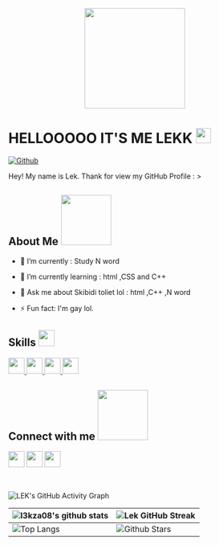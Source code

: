  <p align="center">
    <img width="200" src="https://media.tenor.com/buCxvpcMojIAAAAi/okaminc.gif">
</p>
<h1> HELLOOOOO IT'S ME LEKK  <img src="https://media1.tenor.com/m/G07h2fC1hP8AAAAC/bunny-waving.gif![image](https://github.com/user-attachments/assets/3785c401-a760-44c0-accc-7770c0087ba4)
" width="30px"> </h1>
<p align="center">
</p>
<p>
<a href="https://github.com/l3kza08"><img src="https://img.shields.io/github/followers/l3kza08?label=Follow&amp;style=social" alt="Github"></a></p>
<div size="20px"> Hey! My name is Lek. Thank for view my GitHub Profile : > 
</div>
<h2> About Me <img src="https://media1.tenor.com/m/yIsO5-IgN_kAAAAC/nerrd.gif" width="100px"></h2>
<ul>
<li>
<p>🔭 I’m currently : Study N word</p>
</li>
<li>
<p>🌱 I’m currently learning : html ,CSS and C++</p>
</li>
<li>
<p>💬 Ask me about Skibidi toliet lol : html ,C++ ,N word </p>
</li>
<li>
<p>⚡ Fun fact: I'm gay lol.</p>
</li>
</ul>
<h2> Skills <img src="https://media2.giphy.com/media/QssGEmpkyEOhBCb7e1/giphy.gif?cid=ecf05e47a0n3gi1bfqntqmob8g9aid1oyj2wr3ds3mg700bl&amp;rid=giphy.gif" width="32px"> </h2>
<a href="https://github.com/Aditya664?tab=repositories&amp;q=&amp;type=&amp;language=c&amp;sort="> <img width="32px" src="https://raw.githubusercontent.com/rahulbanerjee26/githubAboutMeGenerator/main/icons/c.svg"> </a>
<a href="https://github.com/Aditya664?tab=repositories&amp;q=&amp;type=&amp;language=cpp&amp;sort="> <img width="32px" src="https://raw.githubusercontent.com/rahulbanerjee26/githubAboutMeGenerator/main/icons/cpp.svg"> </a>
<a href="https://github.com/Aditya664?tab=repositories&amp;q=&amp;type=&amp;language=css&amp;sort="> <img width="32px" src="https://raw.githubusercontent.com/rahulbanerjee26/githubAboutMeGenerator/main/icons/css.svg"> </a>
<a href="https://github.com/Aditya664?tab=repositories&amp;q=&amp;type=&amp;language=html&amp;sort="> <img width="32px" src="https://raw.githubusercontent.com/rahulbanerjee26/githubAboutMeGenerator/main/icons/html.svg"> </a>
<h2> Connect with me <img src="[https://raw.githubusercontent.com/ShahriarShafin/ShahriarShafin/main/Assets/handshake.gif](https://media1.tenor.com/m/iOKXuZX_coYAAAAC/call-me-emoji.gif)" width="100px"> </h2>
<a href="https://www.x.com/l3k_17"> <img width="32px" align="center" src="https://raw.githubusercontent.com/rahulbanerjee26/githubAboutMeGenerator/main/icons/twitter.svg"></a> 
<a href="https://spacehey.com/l3k_16"> <img width="32px" align="center" src="https://raw.githubusercontent.com/rahulbanerjee26/githubAboutMeGenerator/main/icons/portfolio.png"></a> 
<a href="https://www.github.com/l3kza08"> <img width="32px" align="center" src="https://raw.githubusercontent.com/rahulbanerjee26/githubAboutMeGenerator/main/icons/github.svg"></a>
<br>
<br>
  <br>
<p><img src="https://activity-graph.herokuapp.com/graph?username=l3kza08&amp;theme=tokyonight" alt="LEK's GitHub Activity Graph"></a></p>













<table><thead><tr><th><img src="https://github-readme-stats.vercel.app/api?username=l3kza08&amp;show_icons=true&amp;theme=tokyonight" alt="l3kza08's github stats"></th><th><img src="https://github-readme-streak-stats.herokuapp.com/?user=l3kza08&amp;theme=tokyonight" alt="Lek GitHub Streak"></th></tr></thead><tbody><tr><td><img src="https://github-readme-stats.vercel.app/api/top-langs/?username=l3kza08&amp;theme=tokyonight" alt="Top Langs"></td><td><img src="https://github-readme-stats.vercel.app/api?username=l3kza08&amp;show_icons=true&amp;locale=en&amp;count_private=true&amp;hide_rank=true&amp;custom_title=My%20GitHub%20Stats&amp;disable_animations=true&amp;theme=tokyonight" alt="Github Stars"></td></tr></tbody></table>
<br>
